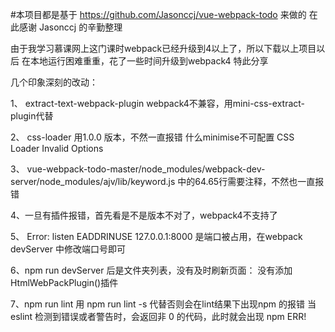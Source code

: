 #本项目都是基于 https://github.com/Jasonccj/vue-webpack-todo  来做的
在此感谢 Jasonccj 的辛勤整理

由于我学习慕课网上这门课时webpack已经升级到4以上了，所以下载以上项目以后 在本地运行困难重重，花了一些时间升级到webpack4
特此分享

几个印象深刻的改动：

1、 extract-text-webpack-plugin  webpack4不兼容，用mini-css-extract-plugin代替

2、 css-loader 用1.0.0 版本，不然一直报错 什么minimise不可配置  CSS Loader Invalid Options

3、 vue-webpack-todo-master/node_modules/webpack-dev-server/node_modules/ajv/lib/keyword.js
中的64.65行需要注释，不然也一直报错

4、一旦有插件报错，首先看是不是版本不对了，webpack4不支持了

5、 Error: listen EADDRINUSE 127.0.0.1:8000  是端口被占用，在webpack devServer 中修改端口号即可

6、npm run devServer 后是文件夹列表，没有及时刷新页面： 没有添加HtmlWebPackPlugin()插件

7、npm run lint 用 npm run lint -s 代替否则会在lint结果下出现npm 的报错
当 eslint 检测到错误或者警告时，会返回非 0 的代码，此时就会出现 npm ERR!

